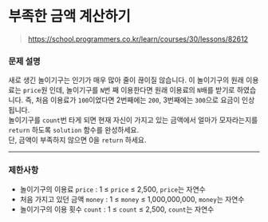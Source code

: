# 부족한 금액 계산하기

> https://school.programmers.co.kr/learn/courses/30/lessons/82612

### 문제 설명

새로 생긴 놀이기구는 인기가 매우 많아 줄이 끊이질 않습니다. 이 놀이기구의 원래 이용료는 `price`원 인데, 놀이기구를 `N`번 째 이용한다면 원래 이용료의 `N`배를 받기로 하였습니다. 즉, 처음 이용료가 `100`이었다면 2번째에는 `200`, 3번째에는 `300`으로 요금이 인상됩니다.  
놀이기구를 `count`번 타게 되면 현재 자신이 가지고 있는 금액에서 얼마가 모자라는지를 `return` 하도록 `solution` 함수를 완성하세요.  
단, 금액이 부족하지 않으면 0을 `return` 하세요.

-----

### 제한사항

- 놀이기구의 이용료 `price` : 1 ≤ `price` ≤ 2,500, `price`는 자연수
- 처음 가지고 있던 금액 `money` : 1 ≤ `money` ≤ 1,000,000,000, `money`는 자연수
- 놀이기구의 이용 횟수 `count` : 1 ≤ `count` ≤ 2,500, `count`는 자연수